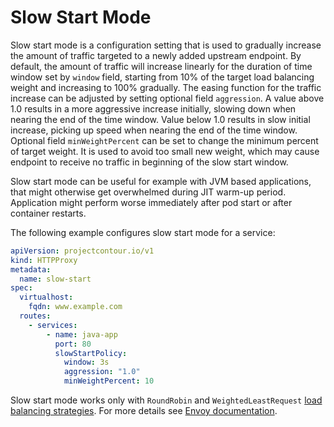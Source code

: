 # Slow Start Mode

Slow start mode is a configuration setting that is used to gradually increase the amount of traffic targeted to a newly added upstream endpoint.
By default, the amount of traffic will increase linearly for the duration of time window set by `window` field, starting from 10% of the target load balancing weight and increasing to 100% gradually.
The easing function for the traffic increase can be adjusted by setting optional field `aggression`.
A value above 1.0 results in a more aggressive increase initially, slowing down when nearing the end of the time window.
Value below 1.0 results in slow initial increase, picking up speed when nearing the end of the time window.
Optional field `minWeightPercent` can be set to change the minimum percent of target weight.
It is used to avoid too small new weight, which may cause endpoint to receive no traffic in beginning of the slow start window.

Slow start mode can be useful for example with JVM based applications, that might otherwise get overwhelmed during JIT warm-up period.
Application might perform worse immediately after pod start or after container restarts.

The following example configures slow start mode for a service:

```yaml
apiVersion: projectcontour.io/v1
kind: HTTPProxy
metadata:
  name: slow-start
spec:
  virtualhost:
    fqdn: www.example.com
  routes:
    - services:
        - name: java-app
          port: 80
          slowStartPolicy:
            window: 3s
            aggression: "1.0"
            minWeightPercent: 10
```

Slow start mode works only with `RoundRobin` and `WeightedLeastRequest` [load balancing strategies][2].
For more details see [Envoy documentation][1].

[1]: https://www.envoyproxy.io/docs/envoy/latest/intro/arch_overview/upstream/load_balancing/slow_start
[2]: api/#projectcontour.io/v1.LoadBalancerPolicy
